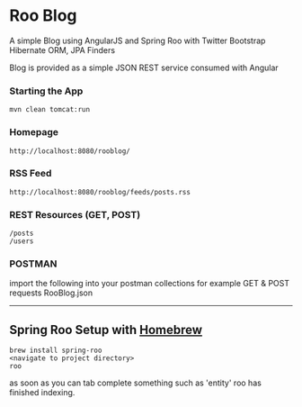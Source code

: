#  Roo Blog

A simple Blog using AngularJS and Spring Roo with Twitter Bootstrap
Hibernate ORM, JPA Finders

Blog is provided as a simple JSON REST service consumed with Angular

### Starting the App
    mvn clean tomcat:run

### Homepage
    http://localhost:8080/rooblog/

### RSS Feed
    http://localhost:8080/rooblog/feeds/posts.rss

### REST Resources (GET, POST)
    /posts
    /users

### POSTMAN

import the following into your postman collections for example GET & POST requests
	RooBlog.json

* * *
## Spring Roo Setup with [Homebrew](http://brew.sh/)
    brew install spring-roo
    <navigate to project directory>
    roo

as soon as you can tab complete something such as 'entity' roo has finished indexing.
	

